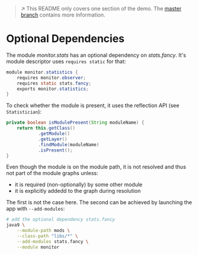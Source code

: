 > :arrow_upper_right: This README only covers one section of the demo.
> The [master branch](../../tree/master) contains more information.

# Optional Dependencies

The module _monitor.stats_ has an optional dependency on _stats.fancy_.
It's module descriptor uses `requires static` for that:

```java
module monitor.statistics {
	requires monitor.observer;
	requires static stats.fancy;
	exports monitor.statistics;
}
```

To check whether the module is present, it uses the reflection API (see `Statistician`):

```java
private boolean isModulePresent(String moduleName) {
	return this.getClass()
			.getModule()
			.getLayer()
			.findModule(moduleName)
			.isPresent();
}
```

Even though the module is on the module path, it is not resolved and thus not part of the module graphs unless:

* it is required (non-optionally) by some other module
* it is explicitly addedd to the graph during resolution

The first is not the case here.
The second can be achieved by launching the app with `--add-modules`:

```bash
# add the optional dependency stats.fancy
java9 \
	--module-path mods \
	--class-path "libs/*" \
	--add-modules stats.fancy \
	--module monitor
```
